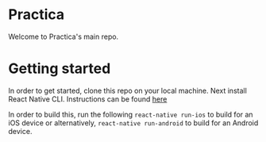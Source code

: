 # Practica

Welcome to Practica's main repo.

# Getting started
In order to get started, clone this repo on your local machine.
Next install React Native CLI. Instructions can be found [here](https://www.npmjs.com/package/react-native-cli)

In order to build this, run the following
`react-native run-ios` to build for an iOS device or alternatively, 
`react-native run-android` to build for an Android device.
